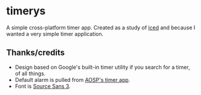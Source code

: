 # timerys

A simple cross-platform timer app. Created as a study of [iced](https://github.com/iced-rs/iced) and because I
wanted a very simple timer application.

## Thanks/credits

- Design based on Google's built-in timer utility if you search for a timer, of all things.
- Default alarm is pulled from [AOSP's timer app](https://github.com/aosp-mirror/platform_packages_apps_alarmclock/blob/72a37ccef83271f175c94b71f2d0abac8b4aefa4/res/raw/in_call_alarm.ogg).
- Font is [Source Sans 3](https://fonts.google.com/specimen/Source+Sans+3).
